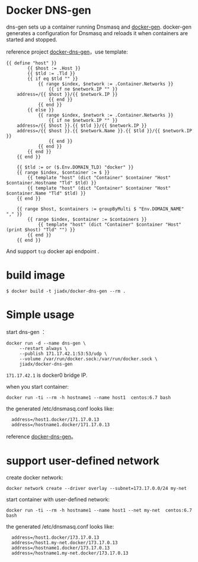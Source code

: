 # Docker DNS-gen

dns-gen sets up a container running Dnsmasq and [docker-gen].
docker-gen generates a configuration for Dnsmasq and reloads it when containers are
started and stopped.

reference project [docker-dns-gen]，use template:

    {{ define "host" }}
            {{ $host := .Host }}
            {{ $tld := .Tld }}
            {{ if eq $tld "" }}
                {{ range $index, $network := .Container.Networks }}
                    {{ if ne $network.IP "" }}
        address=/{{ $host }}/{{ $network.IP }}
                    {{ end }}
                {{ end }}
            {{ else }}
                {{ range $index, $network := .Container.Networks }}
                    {{ if ne $network.IP "" }}
        address=/{{ $host }}.{{ $tld }}/{{ $network.IP }}
        address=/{{ $host }}.{{ $network.Name }}.{{ $tld }}/{{ $network.IP }}
                    {{ end }}
                {{ end }}
            {{ end }}
        {{ end }}

        {{ $tld := or ($.Env.DOMAIN_TLD) "docker" }}
        {{ range $index, $container := $ }}
            {{ template "host" (dict "Container" $container "Host" $container.Hostname "Tld" $tld) }}
            {{ template "host" (dict "Container" $container "Host" $container.Name "Tld" $tld) }}
        {{ end }}

        {{ range $host, $containers := groupByMulti $ "Env.DOMAIN_NAME" "," }}
            {{ range $index, $container := $containers }}
                {{ template "host" (dict "Container" $container "Host" (print $host) "Tld" "") }}
            {{ end }}
        {{ end }}
And support `tcp` docker api endpoint .

# build image

    $ docker build -t jiadx/docker-dns-gen --rm .

# Simple usage
start dns-gen ：

    docker run -d --name dns-gen \
         --restart always \
         --publish 171.17.42.1:53:53/udp \
         --volume /var/run/docker.sock:/var/run/docker.sock \
         jiadx/docker-dns-gen
`171.17.42.1` is docker0 bridge IP.

when you start container:

    docker run -ti --rm -h hostname1 --name host1  centos:6.7 bash
the generated /etc/dnsmasq.conf looks like:

      address=/host1.docker/171.17.0.13
      address=/hostname1.docker/171.17.0.13

reference [docker-dns-gen]。

# support user-defined network
create docker network:

    docker network create --driver overlay --subnet=173.17.0.0/24 my-net
start container with user-defined network:

    docker run -ti --rm -h hostname1 --name host1 --net my-net  centos:6.7 bash
the generated /etc/dnsmasq.conf looks like:

      address=/host1.docker/173.17.0.13
      address=/host1.my-net.docker/173.17.0.13
      address=/hostname1.docker/173.17.0.13
      address=/hostname1.my-net.docker/173.17.0.13

  [docker-dns-gen]: https://github.com/jderusse/docker-dns-gen
  [docker-gen]: https://github.com/jwilder/docker-gen